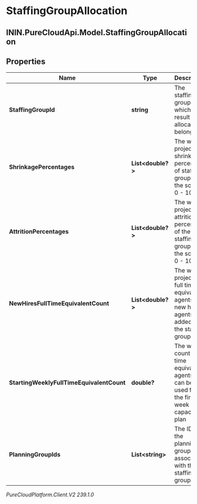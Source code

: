 # StaffingGroupAllocation

## ININ.PureCloudApi.Model.StaffingGroupAllocation

## Properties

|Name | Type | Description | Notes|
|------------ | ------------- | ------------- | -------------|
| **StaffingGroupId** | **string** | The staffing group to which the result allocation belongs | |
| **ShrinkagePercentages** | **List&lt;double?&gt;** | The weekly projected shrinkage percentage of staffing group, in the scale of 0 - 100 | |
| **AttritionPercentages** | **List&lt;double?&gt;** | The weekly projected attrition percentage of the staffing group, in the scale of 0 - 100 | |
| **NewHiresFullTimeEquivalentCount** | **List&lt;double?&gt;** | The weekly projected full time equivalent agents of new hire agents added to the staffing group | [optional] |
| **StartingWeeklyFullTimeEquivalentCount** | **double?** | The weekly count of full time equivalent agents that can be used for the first week of the capacity plan | |
| **PlanningGroupIds** | **List&lt;string&gt;** | The IDs of the planning groups associated with this staffing group | [optional] |



_PureCloudPlatform.Client.V2 239.1.0_
